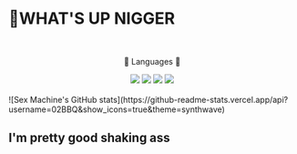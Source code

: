 # 🤑WHAT'S UP **NIGGER**

<!--
**02BBQ/02BBQ** is a ✨ _special_ ✨ repository because its `README.md` (this file) appears on your GitHub profile.

Here are some ideas to get you started:

- 🔭 I’m currently working on ...
- 🌱 I’m currently learning ...
- 👯 I’m looking to collaborate on ...
- 🤔 I’m looking for help with ...
- 💬 Ask me about ...
- 📫 How to reach me: ...
- 😄 Pronouns: ...
- ⚡ Fun fact: ...
-->
<br>
<div align=center>
	<p>💫 Languages 💫</p>
</div>
<div align="center">
	<img src="https://img.shields.io/badge/Lua-2C2D72?style=flat&logo=Lua&logoColor=white" />
	<img src="https://img.shields.io/badge/Python-3776AB?style=flat&logo=Python&logoColor=white" />
    <img src="https://img.shields.io/badge/C Sharp-239120?style=flat&logo=C#&logoColor=white" />    
	<img src="https://img.shields.io/badge/C-A8B9CC?style=flat-square&logo=C&logoColor=white"/>
</div>

<br>
![Sex Machine's GitHub stats](https://github-readme-stats.vercel.app/api?username=02BBQ&show_icons=true&theme=synthwave)

## I'm pretty good shaking ass